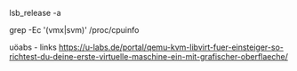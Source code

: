 lsb_release -a

grep -Ec '(vmx|svm)' /proc/cpuinfo


uöabs - links
https://u-labs.de/portal/qemu-kvm-libvirt-fuer-einsteiger-so-richtest-du-deine-erste-virtuelle-maschine-ein-mit-grafischer-oberflaeche/